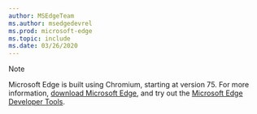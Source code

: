 ```yaml
---
author: MSEdgeTeam
ms.author: msedgedevrel
ms.prod: microsoft-edge
ms.topic: include
ms.date: 03/26/2020
---
```

> [!NOTE]
> Microsoft Edge is built using Chromium, starting at version 75.  For more information, [download Microsoft Edge](https://www.microsoft.com/edge), and try out the [Microsoft Edge Developer Tools](/microsoft-edge/devtools-guide-chromium).
